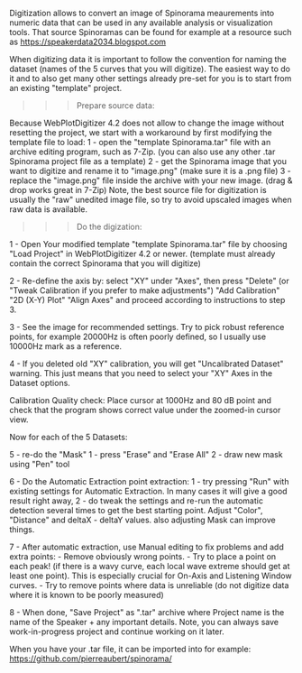 Digitization allows to convert an image of Spinorama meaurements into numeric data that can be used in any available analysis or visualization tools. That source Spinoramas can be found for example at a resource such as https://speakerdata2034.blogspot.com


When digitizing data it is important to follow the convention for naming the dataset (names of the 5 curves that you will digitize). The easiest way to do it and to also get many other settings already pre-set for you is to start from an existing "template" project.


>>>  Prepare source data:

Because WebPlotDigitizer 4.2 does not allow to change the image without resetting the project, we start with a workaround by first modifying the template file to load:
1 - open the "template Spinorama.tar" file with an archive editing program, such as 7-Zip. (you can also use any other .tar Spinorama project file as a template)
2 - get the Spinorama image that you want to digitize and rename it to "image.png" (make sure it is a .png file)
3 - replace the "image.png" file inside the archive with your new image. (drag & drop works great in 7-Zip)  Note, the best source file for digitization is usually the "raw" unedited image file, so try to avoid upscaled images when raw data is available. 



>>>  Do the digization:


1 - Open Your modified template "template Spinorama.tar" file by choosing "Load Project" in WebPlotDigitizer 4.2 or newer. (template must already contain the correct Spinorama that you will digitize)

2 - Re-define the axis by:
	select "XY" under "Axes", then press 
	"Delete" (or "Tweak Calibration if you prefer to make adjustments")
	"Add Calibration"
	"2D (X-Y) Plot"
	"Align Axes"
	and proceed according to instructions to step 3.

3 - See the image for recommended settings. Try to pick robust reference points, for example 20000Hz is often poorly defined, so I usually use 10000Hz mark as a reference. 

4 - If you deleted old "XY" calibration, you will get "Uncalibrated Dataset" warning. This just means that you need to select your "XY" Axes in the Dataset options.

Calibration Quality check: Place cursor at 1000Hz and 80 dB point and check that the program shows correct value under the zoomed-in cursor view.

Now for each of the 5 Datasets:

5 - re-do the "Mask"
	1 - press "Erase" and "Erase All"
	2 - draw new mask using "Pen" tool

6 - Do the Automatic Extraction point extraction:
	1 - try pressing "Run" with existing settings for Automatic Extraction. In many cases it will give a good result right away,
	2 - do tweak the settings and re-run the automatic detection several times to get the best starting point. Adjust "Color", "Distance" and deltaX - deltaY values. also adjusting Mask can improve things.
		
7 - After automatic extraction, use Manual editing to fix problems and add extra points:
	- Remove obviously wrong points.
	- Try to place a point on each peak! (if there is a wavy curve, each local wave extreme should get at least one point). This is especially crucial for On-Axis and Listening Window curves.
	- Try to remove points where data is unreliable (do not digitize data where it is known to be poorly measured)

8 - When done, "Save Project" as ".tar" archive where Project name is the name of the Speaker + any important details. 
Note, you can always save work-in-progress project and continue working on it later. 


When you have your .tar file, it can be imported into for example: https://github.com/pierreaubert/spinorama/ 